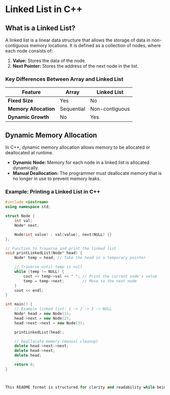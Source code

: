 # Linked List in C++

## What is a Linked List?

A linked list is a linear data structure that allows the storage of data in non-contiguous memory locations. It is defined as a collection of nodes, where each node consists of:

1. **Value:** Stores the data of the node.
2. **Next Pointer:** Stores the address of the next node in the list.

### Key Differences Between Array and Linked List
| Feature                  | Array                       | Linked List                  |
|--------------------------|-----------------------------|------------------------------|
| **Fixed Size**           | Yes                        | No                           |
| **Memory Allocation**    | Sequential                 | Non-contiguous               |
| **Dynamic Growth**       | No                         | Yes                          |

## Dynamic Memory Allocation

In C++, dynamic memory allocation allows memory to be allocated or deallocated at runtime. 

- **Dynamic Node:** Memory for each node in a linked list is allocated dynamically.
- **Manual Deallocation:** The programmer must deallocate memory that is no longer in use to prevent memory leaks.

### Example: Printing a Linked List in C++

```cpp
#include <iostream>
using namespace std;

struct Node {
    int val;
    Node* next;

    Node(int value) : val(value), next(NULL) {}
};

// Function to traverse and print the linked list
void printLinkedList(Node* head) {
    Node* temp = head; // Take the head in a temporary pointer

    // Traverse until temp is null
    while (temp != NULL) {
        cout << temp->val << " "; // Print the current node's value
        temp = temp->next;        // Move to the next node
    }
    cout << endl;
}

int main() {
    // Example linked list: 1 -> 2 -> 3 -> NULL
    Node* head = new Node(1);
    head->next = new Node(2);
    head->next->next = new Node(3);

    printLinkedList(head);

    // Deallocate memory (manual cleanup)
    delete head->next->next;
    delete head->next;
    delete head;

    return 0;
}



This README format is structured for clarity and readability while being suitable for GitHub. Let me know if you'd like to tweak it further!

